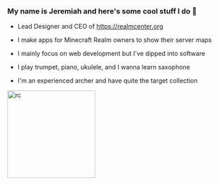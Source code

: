 ### My name is Jeremiah and here's some cool stuff I do 👋

- Lead Designer and CEO of https://realmcenter.org
  
- I make apps for Minecraft Realm owners to show their server maps
  
- I mainly focus on web development but I've dipped into software
  
- I play trumpet, piano, ukulele, and I wanna learn saxophone
  
- I'm an experienced archer and have quite the target collection

<img src="https://realmcenter.org/assets/logo-f76ef188.png" alt="rc" width="200"/>
